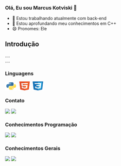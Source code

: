 ### Olá, Eu sou Marcus Kotviski 👋

- 🔭 Estou trabalhando atualmente com back-end
- 🌱 Estou aprofundando meu conhecimentos em C++
- 😄 Pronomes: Ele

## Introdução

....</br>
....

### Linguagens

<div style="display: inline_block">
  <img align="center" alt="Marcus-Python" height="30" width="40" src="https://raw.githubusercontent.com/devicons/devicon/master/icons/python/python-original.svg">
  <img align="center" alt="Marcus-HTML" height="30" width="40" src="https://raw.githubusercontent.com/devicons/devicon/master/icons/html5/html5-original.svg">
  <img align="center" alt="Marcus-CSS" height="30" width="40" src="https://raw.githubusercontent.com/devicons/devicon/master/icons/css3/css3-original.svg">
</div>

### Contato

<div> 
  <a href = "mailto:marcuskotviski@gmail.com"><img src="https://img.shields.io/badge/Gmail-D14836?style=for-the-badge&logo=gmail&logoColor=white" target="_blank"></a>
  <a href = "https://www.linkedin.com/in/marcus-vinicius-kotviski-machado-760906209/" target="_blank"><img src="https://img.shields.io/badge/-LinkedIn-%230077B5?style=for-the-badge&logo=linkedin&logoColor=white" target="_blank"></a>
</div>

### Conhecimentos Programação

<div> 
  <a href = "mailto:..."><img src="https://img.shields.io/badge/Django-092E20?style=for-the-badge&logo=django&logoColor=white"></a>
  <a href = "mailto:..."><img src="https://img.shields.io/badge/MySQL-00000F?style=for-the-badge&logo=mysql&logoColor=white"></a>
</div>

### Conhecimentos Gerais

<div> 
  <a href = "mailto:..."><img src="https://img.shields.io/badge/Google%20Sheets-34A853?style=for-the-badge&logo=google-sheets&logoColor=white"></a>
  <a href = "mailto:..."><img src="https://img.shields.io/badge/Microsoft_Excel-217346?style=for-the-badge&logo=microsoft-excel&logoColor=white"></a>
</div>
